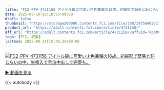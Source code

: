 ```yaml
---
title: "FC2-PPV-4731158 アイドル級に可愛い才色兼備の18歳。初撮影で緊張と恥じらいの中、生挿入で号泣中出しで完堕ち。"
date: 2025-08-10T18:18:55+09:00
draft: false
thumbnail: "https://storage200000.contents.fc2.com/file/388/38756402/1753172897.6.png"
product_url: "https://adult.contents.fc2.com/article/4731158/"
aff_url: "https://adult.contents.fc2.com/article/4731158/?affuid=TXpnM01qYzFNalk9"
tags: [FC2, 収集]
lastmod: 2025-09-11T15:46:23+09:00
---
```

[![FC2-PPV-4731158 アイドル級に可愛い才色兼備の18歳。初撮影で緊張と恥じらいの中、生挿入で号泣中出しで完堕ち。](https://storage200000.contents.fc2.com/file/388/38756402/1753172897.6.png)](https://adult.contents.fc2.com/article/4731158/?affuid=TXpnM01qYzFNalk9)

[▶︎ 動画を見る](https://adult.contents.fc2.com/article/4731158/?affuid=TXpnM01qYzFNalk9)


{{< autobody >}}
